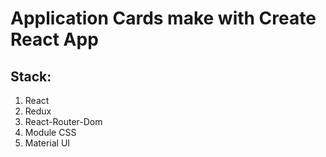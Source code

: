 # Application Cards make with Create React App

## Stack:
1. React
2. Redux
3. React-Router-Dom
4. Module CSS
5. Material UI


